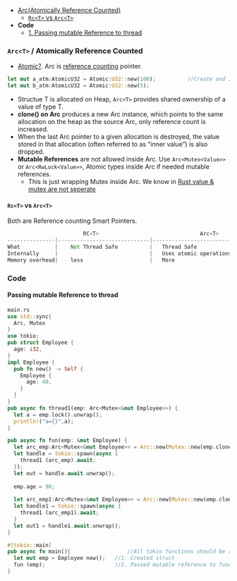 - [Arc(Atomically Reference Counted)](#arc)
  - [`Rc<T>` vs `Arc<T>`](#vs)
- **Code**
  - [1. Passing mutable Reference to thread](#c1)

<a name=arc></a>
### `Arc<T>` / Atomically Reference Counted
- [Atomic?](/Threads_Processes_IPC/Terms). Arc is [reference counting](/Languages/Programming_Languages/Rust/Smart_Pointers/) pointer.
```rs
let mut a_atm:AtomicU32 = Atomic:U32::new(100);          //Create and Initialize Atomic variable(a_atm)
let mut b_atm:AtomicU32 = Atomic:U32::new(5);
```
- Structue T is allocated on Heap, `Arc<T>` provides shared ownership of a value of type T.
- **clone() on Arc** produces a new Arc instance, which points to the same allocation on the heap as the source Arc, only reference count is increased.
- When the last Arc pointer to a given allocation is destroyed, the value stored in that allocation (often referred to as “inner value”) is also dropped.
- **Mutable References** are not allowed inside Arc. Use `Arc<Mutex<Value>>` or `Arc<RwLock<Value>>`, Atomic types inside Arc if needed mutable references.
  - This is just wrapping Mutex inside Arc. We know in [Rust value & mutex are not seperate](/Threads_Processes_IPC/IPC/synchronization/Mutex#rs)

<a name=vs></a>
#### `Rc<T>` vs `Arc<T>`
Both are Reference counting Smart Pointers.
```rs
                        RC<T>                                Arc<T>
---------------|-----------------------------|---------------------------------
What           |    Not Thread Safe          |   Thread Safe
Internally     |                             |   Uses atomic operations for reference counting
Memory overhead|    less                     |   More
```

### Code
<a name=c1></a>
#### Passing mutable Reference to thread
```rs
main.rs
use std::sync{
  Arc, Mutex
}
use tokio;
pub struct Employee {
  age: i32,
}
impl Employee {
  pub fn new() -> Self {
    Employee {
      age: 40,
    }
  }
}
pub async fn thread1(emp: Arc<Mutex<&mut Employee>>) {                          //6. Collected Arc<Mutex<Employee>>
  let a = emp.lock().unwrap();                                                  //7. locked mutex to access value inside it
  println!("a={}",a);                                                           //40
}

pub async fn fun(emp: &mut Employee) {
  let arc_emp:Arc<Mutex<&mut Employee>> = Arc::new(Mutex::new(emp.clone()));    //3. Created Arc<Mutex> clone(). ie it points to original object
  let handle = tokio::spawn(async {                                             //4. Created Green Thread(User level Thread)
    thread1 (arc_emp).await;                                                    //5. passed Arc<Mutex<Employee>> to thread.
  });                                                                                Note we are not passing Arc<Mutex<&mut Employee>>
  let out = handle.await.unwrap();
  
  emp.age = 90;                                                                 //8. Original value inside struct is changed
  
  let arc_emp1:Arc<Mutex<&mut Employee>> = Arc::new(Mutex::new(emp.clone()));    //9. Created new Arc reference
  let handle1 = tokio::spawn(async {
    thread1 (arc_emp1).await;
  }
  let out1 = handle1.await.unwrap();                                            //10. a=90. ie Changed value is accessed using threads
}

#[tokio::main]
pub async fn main(){                  //All tokio functions should be async
  let mut emp = Employee new();   //1. Created struct
  fun (emp);                      //2. Passed mutable reference to function
}
```
